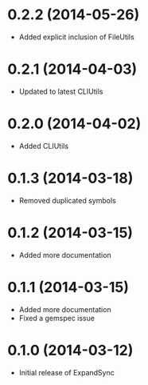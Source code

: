 # 0.2.2 (2014-05-26)

* Added explicit inclusion of FileUtils

# 0.2.1 (2014-04-03)

* Updated to latest CLIUtils

# 0.2.0 (2014-04-02)

* Added CLIUtils

# 0.1.3 (2014-03-18)

* Removed duplicated symbols

# 0.1.2 (2014-03-15)

* Added more documentation

# 0.1.1 (2014-03-15)

* Added more documentation
* Fixed a gemspec issue

# 0.1.0 (2014-03-12)

* Initial release of ExpandSync
